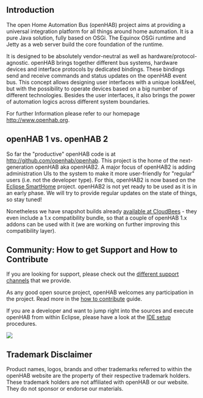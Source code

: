 ## Introduction

The open Home Automation Bus (openHAB) project aims at providing a universal integration platform for all things around home automation. It is a pure Java solution, fully based on OSGi. The Equinox OSGi runtime and Jetty as a web server build the core foundation of the runtime.

It is designed to be absolutely vendor-neutral as well as hardware/protocol-agnostic. openHAB brings together different bus systems, hardware devices and interface protocols by dedicated bindings. These bindings send and receive commands and status updates on the openHAB event bus. This concept allows designing user interfaces with a unique look&feel, but with the possibility to operate devices based on a big number of different technologies. Besides the user interfaces, it also brings the power of automation logics across different system boundaries.

For further Information please refer to our homepage http://www.openhab.org. 

## openHAB 1 vs. openHAB 2

So far the "productive" openHAB code is at http://github.com/openhab/openhab.
This project is the home of the next-generation openHAB aka openHAB2.
A major focus of openHAB2 is adding administration UIs to the system to make it more user-friendly for "regular" users (i.e. not the developer type). For this, openHAB2 is now based on the [Eclipse SmartHome](http://www.eclipse.org/smarthome) project. openHAB2 is not yet ready to be used as it is in an early phase. We will try to provide regular updates on the state of things, so stay tuned!

Nonetheless we have snapshot builds already [available at CloudBees](https://openhab.ci.cloudbees.com/job/openHAB2/) - they even include a 1.x compatibility bundle, so that a couple of openHAB 1.x addons can be used with it (we are working on further improving this compatibility layer).

## Community: How to get Support and How to Contribute

If you are looking for support, please check out the [different support channels](https://github.com/openhab/openhab/wiki/Support-options-for-openHAB) that we provide.

As any good open source project, openHAB welcomes any participation in the project. Read more in the [how to contribute](CONTRIBUTING.md) guide.

If you are a developer and want to jump right into the sources and execute openHAB from within Eclipse, please have a look at the [IDE setup](https://github.com/openhab/openhab/wiki/IDE-Setup) procedures.

[![](http://raw.github.com/wiki/openhab/openhab/images/twitter.png)](http://twitter.com/openHAB)

## Trademark Disclaimer

Product names, logos, brands and other trademarks referred to within the openHAB website are the property of their respective trademark holders. These trademark holders are not affiliated with openHAB or our website. They do not sponsor or endorse our materials.
